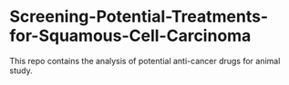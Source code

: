 # Screening-Potential-Treatments-for-Squamous-Cell-Carcinoma
This repo contains the analysis of potential anti-cancer drugs for animal study. 
